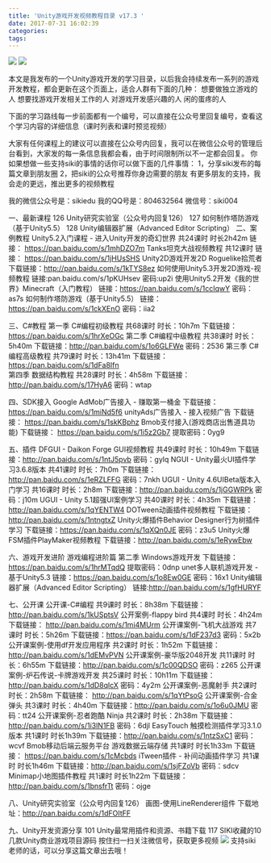 ```yaml
---
title: 'Unity游戏开发视频教程目录 v17.3 '
date: 2017-07-31 16:02:39
categories:
tags:
---
```

[](https://mp.weixin.qq.com/s?__biz=MzA3ODY0MDIxMA==&mid=217507713&idx=1&sn=2375cb1482d06b0c56bb128fd4fb9775&chksm=16bde2bc21ca6baa67092f3963dc1e68a5d814592d87b0706d27d5e45ff1636ba08641895e60&mpshare=1&scene=23&srcid=0731D0GoEYJvVouPVLr3gpWS##) <!-- more -->
![](http://upload-images.jianshu.io/upload_images/977602-e3c52d9b33fad5a8?imageMogr2/auto-orient/strip%7CimageView2/2/w/1240)
![](http://upload-images.jianshu.io/upload_images/977602-f6695ef2978ec854?imageMogr2/auto-orient/strip%7CimageView2/2/w/1240)

本文是我发布的一个Unity游戏开发的学习目录，以后我会持续发布一系列的游戏开发教程，都会更新在这个页面上，适合人群有下面的几种：
    想要做独立游戏的人
    想要找游戏开发相关工作的人
    对游戏开发感兴趣的人
    闲的蛋疼的人

下面的学习路线每一步前面都有一个编号，可以直接在公众号里回复编号，查看这个学习内容的详细信息（课时列表和课时预览视频）

大家有任何课程上的建议可以直接在公众号内回复，我可以在微信公众号的管理后台看到，大家发的每一条信息我都会看，由于时间限制所以不一定都会回复。
你如果想做一些支持siki的事情的话你可以做下面的几件事情：
1，分享siki发布的每篇文章到朋友圈
2，把siki的公众号推荐你身边需要的朋友
有更多朋友的支持，我会走的更远，推出更多的视频教程

我的微信公众号是：sikiedu
我的QQ号是：804632564  微信号：siki004

一、最新课程
126 Unity研究实验室（公众号内回复126）
127 如何制作塔防游戏（基于Unity5.5）
128 Unity编辑器扩展（Advanced Editor Scripting）
二、案例教程
Unity5.2入门课程 - 进入Unity开发的奇幻世界
    共24课时 时长2h42m
    链接： https://pan.baidu.com/s/1mhDZO7m
Tanks坦克大战视频教程
    共12课时
    链接： https://pan.baidu.com/s/1jHUsSHS
Unity2D游戏开发2D Roguelike拾荒者
    下载链接：http://pan.baidu.com/s/1kTYS8ez
如何使用Unity5.3开发2D游戏-视频教程
    链接:pan.baidu.com/s/1pKUHsev 
    密码:up2i
使用Unity5.2开发《我的世界》Minecraft（入门教程）
    链接：https://pan.baidu.com/s/1ccIqwY 
    密码：as7s
如何制作塔防游戏（基于Unity5.5）
    链接：https://pan.baidu.com/s/1ckXEnO
    密码：iia2

三、C#教程
第一季 C#编程初级教程
    共68课时 时长：10h7m
    下载链接： https://pan.baidu.com/s/1hrXeOGc
第二季 C#编程中级教程
    共38课时 时长：5h40m
    下载链接：http://pan.baidu.com/s/1o6GLFWe 
    密码：2536
第三季 C#编程高级教程
    共79课时 时长：13h41m
    下载链接： https://pan.baidu.com/s/1dFa8Ifn  
第四季 数据结构教程
    共28课时 时长：4h58m
    下载链接：http://pan.baidu.com/s/17HyA6 
    密码：wtap

四、SDK接入
Google AdMob广告接入 - 赚取第一桶金
    下载链接： https://pan.baidu.com/s/1miNd5f6
unityAds广告接入 - 接入视频广告
    下载链接： https://pan.baidu.com/s/1skKBphz
Bmob支付接入(游戏商店出售道具功能)
    下载链接： https://pan.baidu.com/s/1i5z2Gb7 提取密码：0yg9 

五、插件
DFGUI - Daikon Forge GUI视频教程
    共49课时 时长：10h49m
    下载链接：http://pan.baidu.com/s/1ntJ5pvb 
    密码：gylq
NGUI - Unity最火UI插件学习3.6.8版本
    共41课时 时长：7h0m
    下载链接：http://pan.baidu.com/s/1eRZLFFG 
    密码：7nkh 
UGUI - Unity 4.6UIBeta版本入门学习
    共16课时 时长：2h8m
    下载链接：http://pan.baidu.com/s/1jGGWRPk 
    密码：j10m
UGUI - Unity 5.1超强UI案例学习
    共40课时 时长：4h35m
    下载链接： http://pan.baidu.com/s/1qYENTW4
DOTween动画插件视频教程
    下载链接：http://pan.baidu.com/s/1ntngtxZ
Unity火爆插件Behavior Designer行为树插件学习
    下载链接：https://pan.baidu.com/s/1qXQn0JE
    密码：z3u5
Unity火爆FSM插件PlayMaker视频教程
    下载链接：http://pan.baidu.com/s/1eRywEbw

六、游戏开发进阶
游戏编程进阶篇 第二季 Windows游戏开发
    下载链接： https://pan.baidu.com/s/1hrMTqdQ 提取密码：0dnp
unet多人联机游戏开发 - 基于Unity5.3
    链接：https://pan.baidu.com/s/1o8Ew0GE
    密码：16x1
Unity编辑器扩展（Advanced Editor Scripting）
    链接:http://pan.baidu.com/s/1gfHURYF
    
七、公开课
公开课-C#编程
    共9课时 时长：8h38m
    下载链接： http://pan.baidu.com/s/1kUSptsV
公开案例-flappy bird
    共4课时 时长：4h24m
    下载链接： http://pan.baidu.com/s/1mi4MUrm
公开课案例-飞机大战游戏
    共7课时 时长：5h26m
    下载链接：https://pan.baidu.com/s/1dF237d3
    密码：5x2b
公开课案例-使用df开发应用程序
    共2课时 时长：1h52m
    下载链接： http://pan.baidu.com/s/1dEMvPVN
公开课案例-豪华版2048开发
    共11课时 时长：6h55m
    下载链接：http://pan.baidu.com/s/1c00QDSO 
    密码：z265
公开课案例-炉石传说-卡牌游戏开发
    共25课时 时长：10h11m
    下载链接：http://pan.baidu.com/s/1dD8qlcX 
    密码：4y2m
公开课案例-恶魔射手
    共2课时 时长：2h58m
    下载链接： http://pan.baidu.com/s/1qYtPsoG
公开课案例-合金弹头
    共3课时 时长：4h40m
    下载链接：http://pan.baidu.com/s/1o6u0JMU 
    密码：tt24
公开课案例-忍者跑酷 Ninja
    共2课时 时长：2h38m
    下载链接：http://pan.baidu.com/s/1i3lN1FB 
    密码：6djl
EasyTouch 触摸检测插件学习3.1.0版本
    共1课时 时长1h39m
    下载链接：http://pan.baidu.com/s/1ntzSxC1 
    密码：wcvf
Bmob移动后端云服务平台 游戏数据云端存储
    共1课时 时长1h33m
    下载链接： https://pan.baidu.com/s/1cMcbds 
iTween插件 - 补间动画插件学习
    共1课时 时长1h46m
    下载链接：http://pan.baidu.com/s/1sjFZoVb 
    密码：sdcv
Minimap小地图插件教程
    共1课时 时长1h22m
    下载链接：http://pan.baidu.com/s/1bnsfrTt 
    密码：ojge

八、Unity研究实验室（公众号内回复126）
画图-使用LineRenderer组件
    下载地址：http://pan.baidu.com/s/1dFOItFF

九、Unity开发资源分享
    101 Unity最常用插件和资源、书籍下载
    117 SIKI收藏的10几款Unity商业游戏项目源码
按住扫一扫关注微信号，获取更多视频
![](http://upload-images.jianshu.io/upload_images/977602-880c624be4fea0a7?imageMogr2/auto-orient/strip%7CimageView2/2/w/1240)
支持siki老师的话，可以分享这篇文章出去哦！

